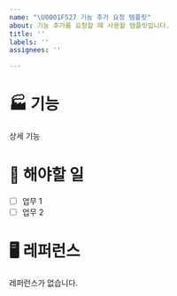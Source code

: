 ```yaml
---
name: "\U0001F527 기능 추가 요청 템플릿"
about: 기능 추가를 요청할 때 사용할 템플릿입니다.
title: ''
labels: ''
assignees: ''

---
```


# 🏭 기능
상세 기능
# 🔧 해야할 일
- [ ] 업무 1
- [ ] 업무 2
# 🖥 레퍼런스
레퍼런스가 없습니다.

